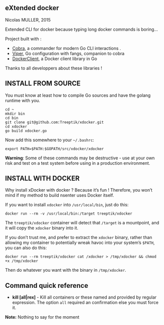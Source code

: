 ## eXtended docker

Nicolas MULLER, 2015

Extended CLI for docker because typing long docker commands is boring...

Project built with :

* [Cobra](https://github.com/spf13/cobra), a commander for modern Go CLI interactions .
* [Viper](https://github.com/spf13/viper), Go configuration with fangs, companion to cobra
* [DockerClient](https://github.com/samalba/dockerclient), a Docker client library in Go

Thanks to all developpers about these libraries !

## INSTALL FROM SOURCE

You must know at least how to compile Go sources and have the golang runtime with you.
```
cd ~
mkdir bin
cd bin
git clone git@github.com:Treeptik/xdocker.git
cd xdocker
go build xdocker.go
```
Now add this somewhere to your ``~/.bashrc``:

```
export PATH=$PATH:$GOPATH/src/xdocker/xdocker
```

**Warning**: Some of these commands may be destructive - use at your own risk
and test on a test system before using in a production environment.

## INSTALL WITH DOCKER

Why install xDocker with docker ? Because it’s fun ! Therefore, you won’t mind if my method to build nsenter uses Docker itself.

If you want to install `xdocker` into `/usr/local/bin`, just do this:

    docker run --rm -v /usr/local/bin:/target treeptik/xdocker

The `treeptik/xdocker` container will detect that `/target` is a
mountpoint, and it will copy the `xdocker` binary into it.

If you don’t trust me, and prefer to extract the `xdocker` binary,
rather than allowing my container to potentially wreak havoc into
your system’s `$PATH`, you can also do this:

    docker run --rm treeptik/xdocker cat /xdocker > /tmp/xdocker && chmod +x /tmp/xdocker

Then do whatever you want with the binary in `/tmp/xdocker`.

## Command quick reference

* **kill [all|rex]** - Kill all containers or these named and provided by regular expression.
  The option ``all`` required an confirmation else you must force it.

**Note:** Nothing to say for the moment

